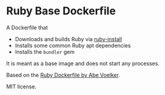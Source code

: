 # Ruby Base Dockerfile

A Dockerfile that
 * Downloads and builds Ruby via [ruby-install](https://github.com/postmodern/ruby-install)
 * Installs some common Ruby apt dependencies
 * Installs the `bundler` gem

It is meant as a base image and does not start any processes.

Based on the [Ruby Dockerfile by Abe Voelker](https://github.com/abevoelker/docker-ruby).

MIT license.
